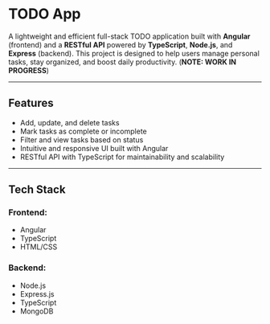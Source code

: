 # TODO App

A lightweight and efficient full-stack TODO application built with **Angular** (frontend) and a **RESTful API** powered by **TypeScript**, **Node.js**, and **Express** (backend). This project is designed to help users manage personal tasks, stay organized, and boost daily productivity. (**NOTE: WORK IN PROGRESS**)

---

## Features

- Add, update, and delete tasks
- Mark tasks as complete or incomplete
- Filter and view tasks based on status
- Intuitive and responsive UI built with Angular
- RESTful API with TypeScript for maintainability and scalability

---

## Tech Stack

### Frontend:
- Angular
- TypeScript
- HTML/CSS

### Backend:
- Node.js
- Express.js
- TypeScript
- MongoDB
